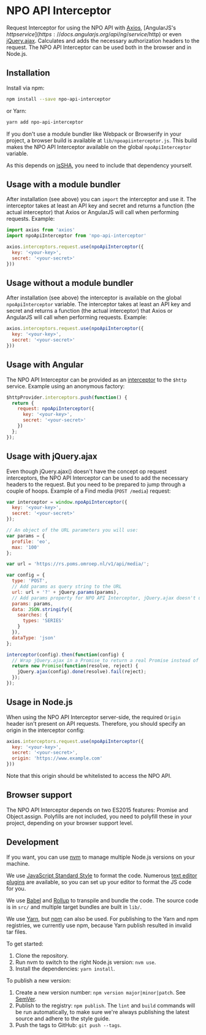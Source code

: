 # NPO API Interceptor

Request Interceptor for using the NPO API with [Axios](https://www.npmjs.com/package/axios), [AngularJS's $http service](https://docs.angularjs.org/api/ng/service/$http) or even [jQuery.ajax](http://api.jquery.com/jQuery.ajax/). Calculates and adds the necessary authorization headers to the request. The NPO API Interceptor can be used both in the browser and in Node.js.

## Installation

Install via npm:

```bash
npm install --save npo-api-interceptor
```

or Yarn:

```bash
yarn add npo-api-interceptor
```

If you don't use a module bundler like Webpack or Browserify in your project, a browser build is available at `lib/npoapiinterceptor.js`. This build makes the NPO API Interceptor available on the global `npoApiInterceptor` variable.

As this depends on [jsSHA](https://github.com/Caligatio/jsSHA/), you need to include that dependency yourself.

## Usage with a module bundler

After installation (see above) you can `import` the interceptor and use it. The interceptor takes at least an API key and secret and returns a function (the actual interceptor) that Axios or AngularJS will call when performing requests. Example:

```js
import axios from 'axios'
import npoApiInterceptor from 'npo-api-interceptor'

axios.interceptors.request.use(npoApiInterceptor({
  key: '<your-key>',
  secret: '<your-secret>'
}))
```

## Usage without a module bundler

After installation (see above) the interceptor is available on the global `npoApiInterceptor` variable. The interceptor takes at least an API key and secret and returns a function (the actual interceptor) that Axios or AngularJS will call when performing requests. Example:

```js
axios.interceptors.request.use(npoApiInterceptor({
  key: '<your-key>',
  secret: '<your-secret>'
}))
```

## Usage with Angular

The NPO API Interceptor can be provided as an [interceptor](https://docs.angularjs.org/api/ng/service/$http#interceptors) to the `$http` service. Example using an anonymous factory:

```js
$httpProvider.interceptors.push(function() {
  return {
    request: npoApiInterceptor({
      key: '<your-key>',
      secret: '<your-secret>'
    })
  };
});
```

## Usage with jQuery.ajax

Even though jQuery.ajax() doesn't have the concept op request interceptors, the NPO API Interceptor can be used to add the necessary headers to the request. But you need to be prepared to jump through a couple of hoops. Example of a Find media (`POST /media`) request:

```js
var interceptor = window.npoApiInterceptor({
  key: '<your-key>',
  secret: '<your-secret>'
});

// An object of the URL parameters you will use:
var params = {
  profile: 'eo',
  max: '100'
};

var url = 'https://rs.poms.omroep.nl/v1/api/media/';

var config = {
  type: 'POST',
  // Add params as query string to the URL
  url: url + '?' + jQuery.params(params),
  // Add params property for NPO API Interceptor, jQuery.ajax doesn't use it
  params: params,
  data: JSON.stringify({
    searches: {
      types: 'SERIES'
    }
  }),
  dataType: 'json'
};

interceptor(config).then(function(config) {
  // Wrap jQuery.ajax in a Promise to return a real Promise instead of a Promise-like jqXHR object
  return new Promise(function(resolve, reject) {
    jQuery.ajax(config).done(resolve).fail(reject);
  });
});
```

## Usage in Node.js

When using the NPO API Interceptor server-side, the required `Origin` header isn't present on API requests. Therefore, you should specify an origin in the interceptor config:

```js
axios.interceptors.request.use(npoApiInterceptor({
  key: '<your-key>',
  secret: '<your-secret>',
  origin: 'https://www.example.com'
}))
```

Note that this origin should be whitelisted to access the NPO API.

## Browser support

The NPO API Interceptor depends on two ES2015 features: Promise and Object.assign. Polyfills are not included, you need to polyfill these in your project, depending on your browser support level.

## Development

If you want, you can use [nvm](https://github.com/creationix/nvm) to manage multiple Node.js versions on your machine.

We use [JavaScript Standard Style](http://standardjs.com/) to format the code. Numerous [text editor plugins](http://standardjs.com/index.html#text-editor-plugins) are available, so you can set up your editor to format the JS code for you.

We use [Babel](http://babeljs.io/) and [Rollup](http://rollupjs.org/) to transpile and bundle the code. The source code is in `src/` and multiple target bundles are built in `lib/`.

We use [Yarn](http://yarnpkg.com/), but [npm](http://npmjs.com/) can also be used. For publishing to the Yarn and npm registries, we currently use npm, because Yarn publish resulted in invalid tar files.

To get started:

1. Clone the repository.
2. Run nvm to switch to the right Node.js version: `nvm use`.
3. Install the dependencies: `yarn install`.

To publish a new version:

1. Create a new version number: `npm version major|minor|patch`. See [SemVer](http://semver.org/).
2. Publish to the registry: `npm publish`. The `lint` and `build` commands will be run automatically, to make sure we're always publishing the latest source and adhere to the style guide.
3. Push the tags to GitHub: `git push --tags`.
